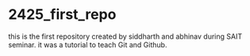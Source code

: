 # 2425_first_repo
this is the first repository created by siddharth and abhinav during SAIT seminar. it was a tutorial to teach Git and Github.
